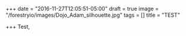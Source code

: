 +++
date = "2016-11-27T12:05:51-05:00"
draft = true
image = "/forestryio/images/Dojo_Adam_silhouette.jpg"
tags = []
title = "TEST"

+++
Test,